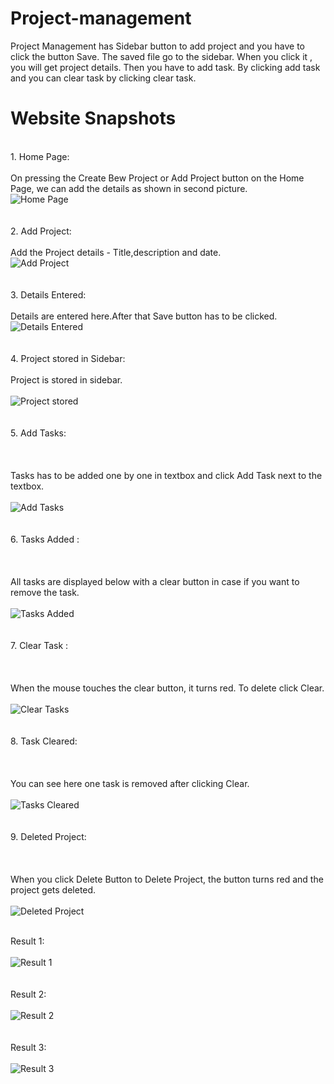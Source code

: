 # Project-management
Project Management has Sidebar button to add project and you have to click the button Save. The saved file go to the sidebar. When you click it , you will get project details. Then you have to add task. By clicking add task and you can clear task by clicking clear task.<br>


# Website Snapshots
<br>1. Home Page:
<br><br>On pressing the Create Bew Project or Add Project button on the Home Page, we can add the details as shown in second picture.
<br>![Home Page](https://github.com/madgepereira020701/Project-management/blob/main/Website%20Snapshots/1.%20Home%20Page.png)<br><br>
<br>2. Add Project:
<br><br>Add the Project details - Title,description and date.
<br>![Add Project](https://github.com/madgepereira020701/Project-management/blob/main/Website%20Snapshots/2.%20Add%20Project.png)<br><br>
<br>3. Details Entered:
<br><br>Details are entered here.After that Save button has to be clicked.
<br>![Details Entered](https://github.com/madgepereira020701/Project-management/blob/main/Website%20Snapshots/3.%20Details%20Entered.png)<br><br>
<br>4. Project stored in Sidebar:
<br><br>Project is stored in sidebar.
<br><br>![Project stored](https://github.com/madgepereira020701/Project-management/blob/main/Website%20Snapshots/4.%20Project%20stored%20in%20sidebar%20after%20saved.png)<br><br>
<br>5. Add Tasks:<br><br>
<br><br>Tasks has to be added one by one in textbox and click Add Task next to the textbox.
<br><br>![Add Tasks](https://github.com/madgepereira020701/Project-management/blob/main/Website%20Snapshots/5.%20Add%20Task.png)<br><br>
<br>6. Tasks Added :<br><br>
<br><br>All tasks are displayed below with a clear button in case if you want to remove the task.
<br><br>![Tasks Added](https://github.com/madgepereira020701/Project-management/blob/main/Website%20Snapshots/6.%20Tasks%20Added.png)<br><br>
<br>7. Clear Task :<br><br>
<br><br>When the mouse touches the clear button, it turns red. To delete click Clear.
<br><br>![Clear Tasks](https://github.com/madgepereira020701/Project-management/blob/main/Website%20Snapshots/7.%20Clear%20Task.png)<br><br>
<br>8. Task Cleared:<br><br>
<br><br>You can see here one task is removed after clicking Clear.
<br><br>![Tasks Cleared](https://github.com/madgepereira020701/Project-management/blob/main/Website%20Snapshots/8.%20Task%20Cleared.png)<br><br>
<br>9. Deleted Project:<br><br>
<br><br>When you click Delete Button to Delete Project, the button turns red and the project gets deleted.
<br><br>![Deleted Project](https://github.com/madgepereira020701/Project-management/blob/main/Website%20Snapshots/9.%20Delete%20Project.png)<br><br>







Result 1:<br><br>![Result 1](https://github.com/madgepereira020701/GK-Quiz-React-App/blob/main/Snapshots/Result%201.png)<br><br>
<br>Result 2:<br><br>![Result 2](https://github.com/madgepereira020701/GK-Quiz-React-App/blob/main/Snapshots/Result%202.png)<br><br>
<br>Result 3:<br><br>![Result 3](https://github.com/madgepereira020701/GK-Quiz-React-App/blob/main/Snapshots/Result%203.png)<br>
<br><br>
